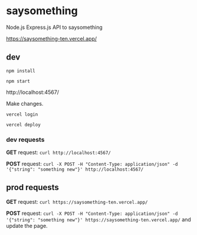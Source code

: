 # saysomething

Node.js Express.js API to saysomething 

https://saysomething-ten.vercel.app/

## dev

`npm install`

`npm start`

http://localhost:4567/

Make changes.

`vercel login`

`vercel deploy`

### dev requests

**GET** request: `curl http://localhost:4567/`

**POST** request: `curl -X POST -H "Content-Type: application/json" -d '{"string": "something new"}' http://localhost:4567/`

## prod requests

**GET** request: `curl https://saysomething-ten.vercel.app/`

**POST** request: `curl -X POST -H "Content-Type: application/json" -d '{"string": "something new"}' https://saysomething-ten.vercel.app/` and update the page.

